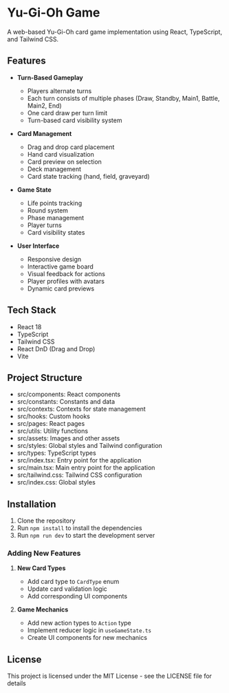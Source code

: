 # Yu-Gi-Oh Game

A web-based Yu-Gi-Oh card game implementation using React, TypeScript, and Tailwind CSS.

## Features

- **Turn-Based Gameplay**

  - Players alternate turns
  - Each turn consists of multiple phases (Draw, Standby, Main1, Battle, Main2, End)
  - One card draw per turn limit
  - Turn-based card visibility system

- **Card Management**

  - Drag and drop card placement
  - Hand card visualization
  - Card preview on selection
  - Deck management
  - Card state tracking (hand, field, graveyard)

- **Game State**

  - Life points tracking
  - Round system
  - Phase management
  - Player turns
  - Card visibility states

- **User Interface**
  - Responsive design
  - Interactive game board
  - Visual feedback for actions
  - Player profiles with avatars
  - Dynamic card previews

## Tech Stack

- React 18
- TypeScript
- Tailwind CSS
- React DnD (Drag and Drop)
- Vite

## Project Structure

- src/components: React components
- src/constants: Constants and data
- src/contexts: Contexts for state management
- src/hooks: Custom hooks
- src/pages: React pages
- src/utils: Utility functions
- src/assets: Images and other assets
- src/styles: Global styles and Tailwind configuration
- src/types: TypeScript types
- src/index.tsx: Entry point for the application
- src/main.tsx: Main entry point for the application
- src/tailwind.css: Tailwind CSS configuration
- src/index.css: Global styles

## Installation

1. Clone the repository
2. Run `npm install` to install the dependencies
3. Run `npm run dev` to start the development server

### Adding New Features

1. **New Card Types**

   - Add card type to `CardType` enum
   - Update card validation logic
   - Add corresponding UI components

2. **Game Mechanics**
   - Add new action types to `Action` type
   - Implement reducer logic in `useGameState.ts`
   - Create UI components for new mechanics

## License

This project is licensed under the MIT License - see the LICENSE file for details
